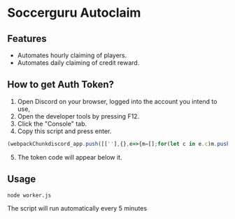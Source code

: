 # Soccerguru Autoclaim

## Features
- Automates hourly claiming of players.
- Automates daily claiming of credit reward.

## How to get Auth Token?
1. Open Discord on your browser, logged into the account you intend to use,
2. Open the developer tools by pressing F12.
3. Click the "Console" tab.
4. Copy this script and press enter.
```javascript
(webpackChunkdiscord_app.push([[''],{},e=>{m=[];for(let c in e.c)m.push(e.c[c])}]),m).find(m=>m?.exports?.default?.getToken!==void 0).exports.default.getToken()
```
5. The token code will appear below it.

## Usage
```bash
node worker.js
```
The script will run automatically every 5 minutes